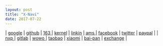```yaml
---
layout: post
title: "X-Navi"
date: 2017-07-22
---
```


| [google](https://www.google.com/) | [github](https://github.com/) | [ 163  ](http://mail.163.com/) | [kernel](https://git.kernel.org/pub/scm/linux/kernel/git/torvalds/linux.git/) | [linkin](https://www.linkedin.com/) | [ ams  ](http://ams.com/chi/) | [facebook](https://www.facebook.com/) | [twitter](https://twitter.com/) | [paypal](https://www.paypal.com/) |
| [ nxp  ](http://www.nxp.com/cn/) | [gitlab](https://about.gitlab.com/community/) | [ wowo ](http://www.wowotech.net/) | [taobao](http://www.taobao.com/) | [xiaomi](http://www.mi.com/en/) | [bai-pan](http://pan.baidu.com/) | [exchange](http://qq.ip138.com/hl.asp?from=CHF&to=CNY&q=100) |
